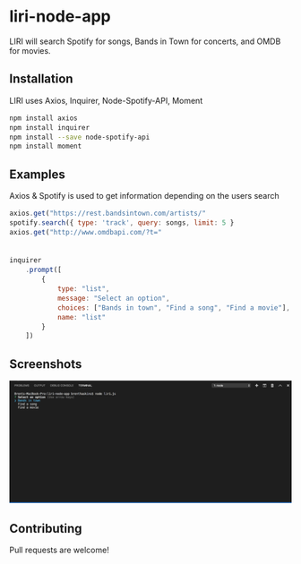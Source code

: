 # liri-node-app

LIRI will search Spotify for songs, Bands in Town for concerts, and OMDB for movies.

## Installation

LIRI uses Axios, Inquirer, Node-Spotify-API, Moment

```bash
npm install axios
npm install inquirer
npm install --save node-spotify-api
npm install moment
```

## Examples

Axios & Spotify is used to get information depending on the users search


```javascript
axios.get("https://rest.bandsintown.com/artists/"
spotify.search({ type: 'track', query: songs, limit: 5 }
axios.get("http://www.omdbapi.com/?t="


inquirer
    .prompt([
        {
            type: "list",
            message: "Select an option",
            choices: ["Bands in town", "Find a song", "Find a movie"],
            name: "list"
        }
    ])
```

## Screenshots
![Main Screen](images/liri1.png "Main screen")


## Contributing

Pull requests are welcome!
